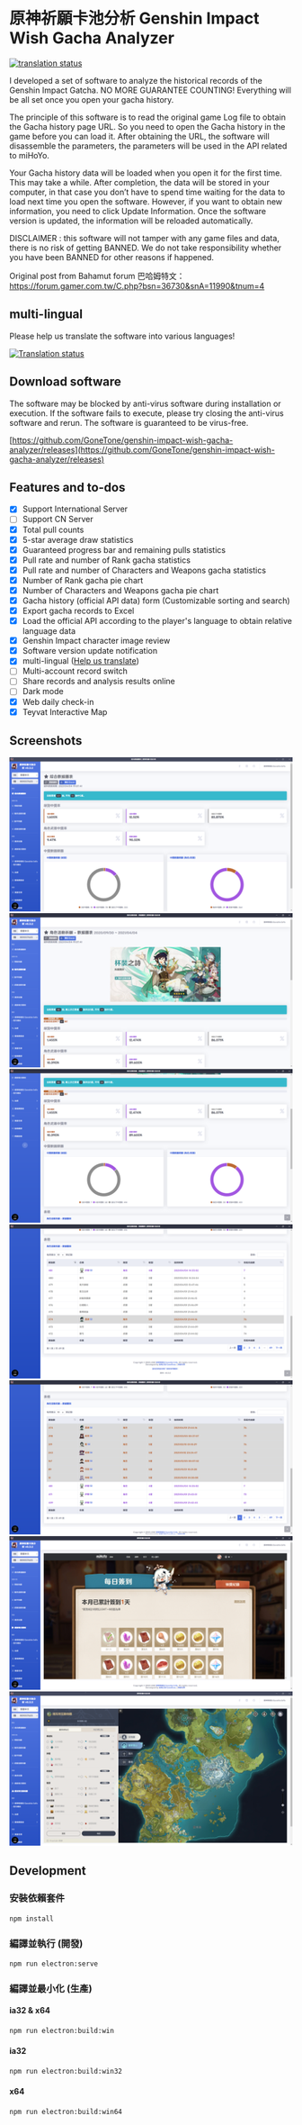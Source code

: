 # 原神祈願卡池分析 Genshin Impact Wish Gacha Analyzer

[![translation status](https://weblate.reh.tw/widgets/genshin-impact-wish-gacha-analyzer/-/svg-badge.svg)](https://weblate.reh.tw/engage/genshin-impact-wish-gacha-analyzer/)

I developed a set of software to analyze the historical records of the Genshin Impact Gatcha. NO MORE GUARANTEE COUNTING! Everything will be all set once you open your gacha history.

The principle of this software is to read the original game Log file to obtain the Gacha history page URL. So you need to open the Gacha history in the game before you can load it. After obtaining the URL, the software will disassemble the parameters, the parameters will be used in the API related to miHoYo.

Your Gacha history data will be loaded when you open it for the first time. This may take a while. After completion, the data will be stored in your computer, in that case you don’t have to spend time waiting for the data to load next time you open the software. However, if you want to obtain new information, you need to click Update Information. Once the software version is updated, the information will be reloaded automatically.

DISCLAIMER : this software will not tamper with any game files and data, there is no risk of getting BANNED. We do not take responsibility whether you have been BANNED for other reasons if happened.

Original post from Bahamut forum 巴哈姆特文：<https://forum.gamer.com.tw/C.php?bsn=36730&snA=11990&tnum=4>

## multi-lingual

Please help us translate the software into various languages!

[![Translation status](https://weblate.reh.tw/widgets/genshin-impact-wish-gacha-analyzer/-/open-graph.png)](https://weblate.reh.tw/engage/genshin-impact-wish-gacha-analyzer/)

## Download software

The software may be blocked by anti-virus software during installation or execution. If the software fails to execute, please try closing the anti-virus software and rerun. The software is guaranteed to be virus-free.

[https://github.com/GoneTone/genshin-impact-wish-gacha-analyzer/releases](https://github.com/GoneTone/genshin-impact-wish-gacha-analyzer/releases)

## Features and to-dos

- [x] Support International Server
- [ ] Support CN Server
- [x] Total pull counts
- [x] 5-star average draw statistics
- [x] Guaranteed progress bar and remaining pulls statistics
- [x] Pull rate and number of Rank gacha statistics
- [x] Pull rate and number of Characters and Weapons gacha statistics
- [x] Number of Rank gacha pie chart
- [x] Number of Characters and Weapons gacha pie chart
- [x] Gacha history (official API data) form (Customizable sorting and search)
- [x] Export gacha records to Excel
- [x] Load the official API according to the player's language to obtain relative language data
- [x] Genshin Impact character image review
- [x] Software version update notification
- [x] multi-lingual ([Help us translate](https://weblate.reh.tw/engage/genshin-impact-wish-gacha-analyzer/))
- [ ] Multi-account record switch
- [ ] Share records and analysis results online
- [ ] Dark mode
- [X] Web daily check-in
- [X] Teyvat Interactive Map

## Screenshots

![Comprehensive data chart](/images/1.png)
![Character Gacha Data Chart](/images/2.png)
![Pull rate](/images/3.png)
![Chart 1](/images/4.png)
![Chart 2](/images/5.png)
![Daily login](/images/6.png)
![Teyvat interactive map](/images/7.png)

## Development

### 安裝依賴套件

```bash
npm install
```

### 編譯並執行 (開發)

```bash
npm run electron:serve
```

### 編譯並最小化 (生產)

#### ia32 & x64

```bash
npm run electron:build:win
```

#### ia32

```bash
npm run electron:build:win32
```

#### x64

```bash
npm run electron:build:win64
```
